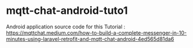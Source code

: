 # mqtt-chat-android-tuto1

Android application source code for this Tutorial : <a href="https://mqttchat.medium.com/how-to-build-a-complete-messenger-in-10-minutes-using-laravel-retrofit-and-mqtt-chat-android-4ed565d81da6">https://mqttchat.medium.com/how-to-build-a-complete-messenger-in-10-minutes-using-laravel-retrofit-and-mqtt-chat-android-4ed565d81da6</a>
